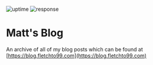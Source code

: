 ![uptime](https://badgen.net/uptime-robot/month/m784277999-6b97a71ae672240b49530b15) ![response](https://badgen.net/uptime-robot/response/m784277999-6b97a71ae672240b49530b15)

# Matt's Blog

An archive of all of my blog posts which can be found at [https://blog.fletchto99.com](https://blog.fletchto99.com)
